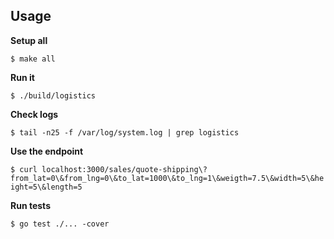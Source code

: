 ## Usage

**Setup all**

`$ make all`

**Run it**

`$ ./build/logistics`

**Check logs**

`$ tail -n25 -f /var/log/system.log | grep logistics`

**Use the endpoint**

`$ curl localhost:3000/sales/quote-shipping\?from_lat=0\&from_lng=0\&to_lat=1000\&to_lng=1\&weigth=7.5\&width=5\&height=5\&length=5`

**Run tests**

`$ go test ./... -cover`
